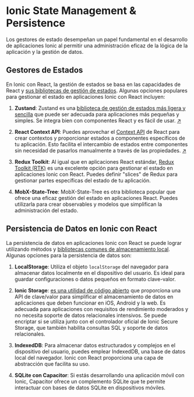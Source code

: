# Ionic State Management & Persistence

Los gestores de estado desempeñan un papel fundamental en el desarrollo de aplicaciones Ionic al permitir una administración eficaz de la lógica de la aplicación y la gestión de datos.

## Gestores de Estados

En Ionic con React, la gestión de estados se basa en las capacidades de React y [sus bibliotecas de gestión de estados](https://ionic.io/enterprise-guide/state-management#react). Algunas opciones populares para gestionar el estado en aplicaciones Ionic con React incluyen:

1. **Zustand**: Zustand es una [biblioteca de gestión de estados más ligera y sencilla](https://github.com/pmndrs/zustand) que puede ser adecuada para aplicaciones más pequeñas y simples. Se integra bien con componentes React y es fácil de usar. [↗](https://github.com/ies-rincon/3_damna_23_24-pgl-ut3-ionic-counter-app-zustand-persist)

2. **React Context API**: Puedes aprovechar el [Context API](https://react.dev/learn/passing-data-deeply-with-context) de React para crear contextos y proporcionar estados a componentes específicos de tu aplicación. Esto facilita el intercambio de estados entre componentes sin necesidad de pasarlos manualmente a través de las propiedades. [↗](https://github.com/ies-rincon/3_damna_23_24-pgl-ut3-ionic-counter-app-with-state-management-context-api)

3. **Redux Toolkit**: Al igual que en aplicaciones React estándar, [Redux Toolkit (RTK)](https://redux-toolkit.js.org/) es una excelente opción para gestionar el estado en aplicaciones Ionic con React. Puedes definir "slices" de Redux para gestionar partes específicas del estado de tu aplicación.

4. **MobX-State-Tree**: MobX-State-Tree es otra biblioteca popular que ofrece una eficaz gestión del estado en aplicaciones React. Puedes utilizarla para crear observables y modelos que simplifican la administración del estado.

## Persistencia de Datos en Ionic con React

La persistencia de datos en aplicaciones Ionic con React se puede lograr utilizando métodos y [bibliotecas comunes de almacenamiento local](https://ionic.io/enterprise-guide/data-storage). Algunas opciones para la persistencia de datos son:

1. **LocalStorage**: Utiliza el objeto `localStorage` del navegador para almacenar datos localmente en el dispositivo del usuario. Es ideal para guardar configuraciones o datos pequeños en formato clave-valor.

2. **Ionic Storage**: [es una utilidad de código abierto](https://ionicframework.com/docs/react/storage) que proporciona una API de clave/valor para simplificar el almacenamiento de datos en aplicaciones que deben funcionar en iOS, Android y la web. Es adecuada para aplicaciones con requisitos de rendimiento moderados y no necesita soporte de datos relacionales intensivos. Se puede encriptar si se utiliza junto con el controlador oficial de Ionic Secure Storage, que también habilita consultas SQL y soporte de datos relacionales.

3. **IndexedDB**: Para almacenar datos estructurados y complejos en el dispositivo del usuario, puedes emplear IndexedDB, una base de datos local del navegador. Ionic con React proporciona una capa de abstracción que facilita su uso.

4. **SQLite con Capacitor**: Si estás desarrollando una aplicación móvil con Ionic, Capacitor ofrece un complemento SQLite que te permite interactuar con bases de datos SQLite en dispositivos móviles.
